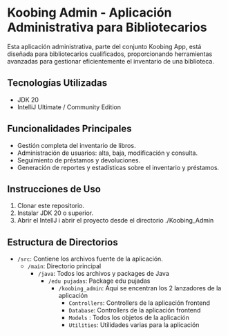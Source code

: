 # Koobing Admin - Aplicación Administrativa para Bibliotecarios

Esta aplicación administrativa, parte del conjunto Koobing App, está diseñada para bibliotecarios cualificados, proporcionando herramientas avanzadas para gestionar eficientemente el inventario de una biblioteca.

## Tecnologías Utilizadas
- JDK 20
- IntelliJ Ultimate / Community Edition

## Funcionalidades Principales
- Gestión completa del inventario de libros.
- Administración de usuarios: alta, baja, modificación y consulta.
- Seguimiento de préstamos y devoluciones.
- Generación de reportes y estadísticas sobre el inventario y préstamos.

## Instrucciones de Uso
1. Clonar este repositorio.
2. Instalar JDK 20 o superior.
3. Abrir el IntellJ i abrir el proyecto desde el directorio ./Koobing_Admin

## Estructura de Directorios
- `/src`: Contiene los archivos fuente de la aplicación.
    - `/main`: Directorio principal 
        - `/java`:  Todos los archivos y packages de Java 
            - `/edu pujadas`: Package edu pujadas 
                - `/koobing_admin`: Aqui se encentran los 2 lanzadores de la aplicación
                    - `Controllers`:  Controllers de la aplicación frontend
                    - `Database`:  Controllers de la aplicación frontend
                    - `Models` : Todos los objetos de la aplicación
                    - `Utilities`: Utilidades varias para la aplicación
